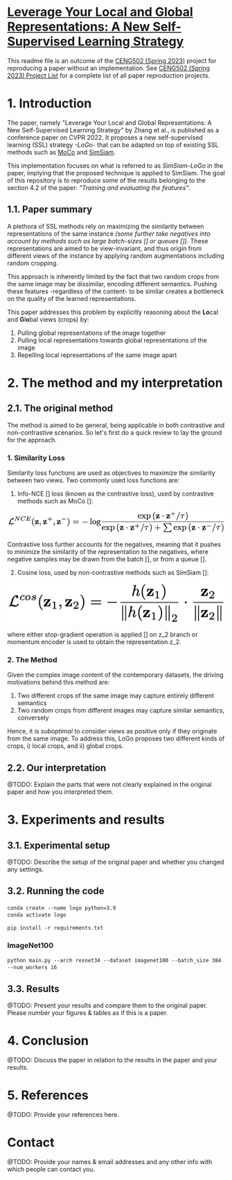 # [Leverage Your Local and Global Representations: A New Self-Supervised Learning Strategy](https://openaccess.thecvf.com/content/CVPR2022/papers/Zhang_Leverage_Your_Local_and_Global_Representations_A_New_Self-Supervised_Learning_CVPR_2022_paper.pdf)

This readme file is an outcome of the [CENG502 (Spring 2023)](https://ceng.metu.edu.tr/~skalkan/ADL/) project for reproducing a paper without an implementation. See [CENG502 (Spring 2023) Project List](https://github.com/CENG502-Projects/CENG502-Spring2023) for a complete list of all paper reproduction projects.

# 1. Introduction

The paper, namely "Leverage Your Local and Global Representations: A New Self-Supervised Learning Strategy" by Zhang et al., is published as a conference paper on CVPR 2022. It proposes a new self-supervised learning (SSL) strategy *_-LoGo-_* that can be adapted on top of existing SSL methods such as [MoCo](https://arxiv.org/abs/1911.05722) and [SimSiam](https://arxiv.org/abs/2011.10566).

This implementation focuses on what is referred to as *_SimSiam-LoGo_* in the paper, implying that the proposed technique is applied to SimSiam. The goal of this repository is to reproduce some of the results belonging to the section 4.2 of the paper: _"Training and evaluating the features"_.

## 1.1. Paper summary

A plethora of SSL methods rely on maximizing the similarity between representations of the same instance *(some further take negatives into account by methods such as large batch-sizes [] or queues [])*. These representations are aimed to be view-invariant, and thus origin from different views of the instance by applying random augmentations including random cropping.

This approach is inherently limited by the fact that two random crops from the same image may be dissimilar, encoding different semantics. Pushing these features -regardless of the content- to be similar creates a bottleneck on the quality of the learned representations.

This paper addresses this problem by explicitly reasoning about the **Lo**cal and **G**l**o**bal views (crops) by:

1. Pulling global representations of the image together
2. Pulling local representations towards global representations of the image
3. Repelling local representations of the same image apart

# 2. The method and my interpretation

## 2.1. The original method

The method is aimed to be general, being applicable in both contrastive and non-contrastive scenarios. So let's first do a quick review to lay the ground for the approach.

### 1. Similarity Loss

Similarity loss functions are used as objectives to maximize the similarity between two views. Two commonly used loss functions are:

1. Info-NCE [] loss (known as the contrastive loss), used by contrastive methods such as MoCo []:

![](assets/infonce.png)

Contrastive loss further accounts for the negatives, meaning that it pushes to minimize the similarity of the representation to the negatives, where negative samples may be drawn from the batch [], or from a queue [].

2. Cosine loss, used by non-contrastive methods such as SimSiam []:

![](assets/cosine.png)

where either stop-gradient operation is applied [] on z_2 branch or momentum encoder is used to obtain the representation z_2.

### 2. The Method

Given the complex image content of the contemporary datasets, the driving motivations behind this method are:

1. Two different crops of the same image may capture entirely different semantics
2. Two random crops from different images may capture similar semantics, conversely

Hence, it is _suboptimal_ to consider views as positive only if they originate from the same image. To address this, LoGo proposes two different kinds of crops, i) local crops, and ii) global crops.


## 2.2. Our interpretation 

@TODO: Explain the parts that were not clearly explained in the original paper and how you interpreted them.

# 3. Experiments and results

## 3.1. Experimental setup

@TODO: Describe the setup of the original paper and whether you changed any settings.

## 3.2. Running the code

```
conda create --name logo python=3.9
conda activate logo
```

```
pip install -r requirements.txt
```

### ImageNet100
```
python main.py --arch resnet34 --dataset imagenet100 --batch_size 384 --num_workers 16
```


## 3.3. Results

@TODO: Present your results and compare them to the original paper. Please number your figures & tables as if this is a paper.

# 4. Conclusion

@TODO: Discuss the paper in relation to the results in the paper and your results.

# 5. References

@TODO: Provide your references here.

# Contact

@TODO: Provide your names & email addresses and any other info with which people can contact you.
